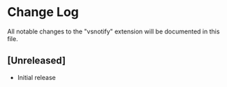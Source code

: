# Change Log

All notable changes to the "vsnotify" extension will be documented in this file.

## [Unreleased]

- Initial release
